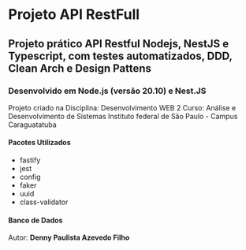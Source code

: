 # Projeto API RestFull

## Projeto prático API Restful Nodejs, NestJS e Typescript, com testes automatizados, DDD, Clean Arch e Design Pattens

### Desenvolvido em Node.js (versão 20.10) e Nest.JS

Projeto criado na Disciplina: Desenvolvimento WEB 2
Curso: Análise e Desenvolvimento de Sistemas
Instituto federal de São Paulo - Campus Caraguatatuba

#### Pacotes Utilizados

* fastify
* jest
* config
* faker
* uuid
* class-validator

#### Banco de Dados

Autor: **Denny Paulista Azevedo Filho**
